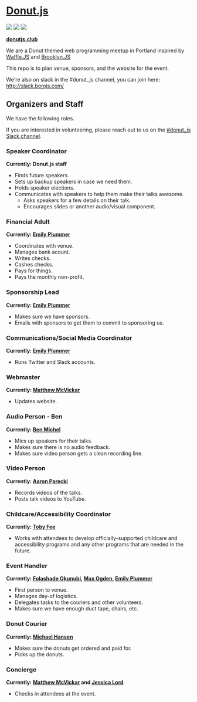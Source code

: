 # [Donut.js](http://donutjs.club/)

<img src="https://img.shields.io/badge/events-7-3B81F5.svg">
<img src="https://img.shields.io/badge/speakers-30-00CFE4.svg">
<img src="https://img.shields.io/badge/donuts-🍩_tasty!-F487A9.svg">

**[donutjs.club](http://donutjs.club/)**

We are a Donut themed web programming meetup in Portland inspired by <a href="http://wafflejs.com/">Waffle.JS</a> and <a href="http://brooklynjs.com/">Brooklyn.JS</a>

This repo is to plan venue, sponsors, and the website for the event.

We're also on slack in the #donut_js channel, you can join here: http://slack.borojs.com/

## Organizers and Staff

We have the following roles.

If you are interested in volunteering, please reach out to us on the [#donut_js Slack channel](http://slack.borojs.com/).

### Speaker Coordinator

**Currently: Donut.js staff**

- Finds future speakers.
- Sets up backup speakers in case we need them.
- Holds speaker elections.
- Communicates with speakers to help them make their talks awesome.
	- Asks speakers for a few details on their talk.
	- Encourages slides or another audio/visual component.

### Financial Adult

**Currently: [Emily Plummer](https://github.com/emily-plummer)**

- Coordinates with venue.
- Manages bank acount.
- Writes checks.
- Cashes checks.
- Pays for things.
- Pays the monthly non-profit.

### Sponsorship Lead

**Currently: [Emily Plummer](https://github.com/emily-plummer)**

- Makes sure we have sponsors.
- Emails with sponsors to get them to commit to sponsoring us.

### Communications/Social Media Coordinator

**Currently: [Emily Plummer](https://github.com/emily-plummer)**

- Runs Twitter and Slack accounts.

### Webmaster

**Currently: [Matthew McVickar](http://github.com/matthewmcvickar/)**

- Updates website.

### Audio Person - Ben

**Currently: [Ben Michel](https://github.com/obensource)**

- Mics up speakers for their talks.
- Makes sure there is no audio feedback.
- Makes sure video person gets a clean recording line.

### Video Person

**Currently: [Aaron Parecki](https://github.com/aaronpk)**

- Records videos of the talks.
- Posts talk videos to YouTube.

### Childcare/Accessibility Coordinator

**Currently: [Toby Fee](https://github.com/tobyfee)**

- Works with attendees to develop officially-supported childcare and accessibility programs and any other programs that are needed in the future.

### Event Handler

**Currently: [Folashade Okunubi](https://github.com/folashade), [Max Ogden](https://github.com/maxogden), [Emily Plummer](https://github.com/emily-plummer)**

- First person to venue.
- Manages day-of logistics.
- Delegates tasks to the couriers and other volunteers.
- Makes sure we have enough duct tape, chairs, etc.

### Donut Courier

**Currently: [Michael Hansen](https://github.com/modality)**

- Makes sure the donuts get ordered and paid for.
- Picks up the donuts.

### Concierge

**Currently: [Matthew McVickar](http://github.com/matthewmcvickar/) and [Jessica Lord](https://github.com/jlord)**

- Checks in attendees at the event.
